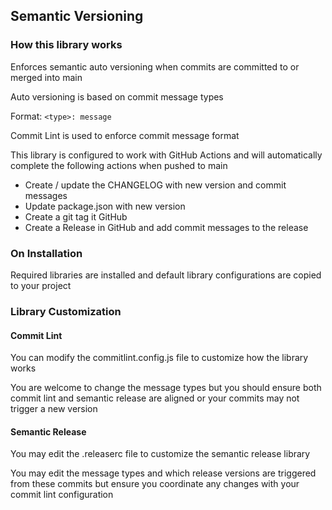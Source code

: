## Semantic Versioning
### How this library works
Enforces semantic auto versioning when commits are committed to or merged into main

Auto versioning is based on commit message types

Format: `````<type>: message`````

Commit Lint is used to enforce commit message format

This library is configured to work with GitHub Actions and will automatically complete the following actions when pushed to main
- Create / update the CHANGELOG with new version and commit messages
- Update package.json with new version
- Create a git tag it GitHub
- Create a Release in GitHub and add commit messages to the release


### On Installation
Required libraries are installed and default library configurations are copied to your project

### Library Customization
#### Commit Lint
You can modify the commitlint.config.js file to customize how the library works

You are welcome to change the message types but you should ensure both commit lint and semantic release are aligned or your commits may not trigger a new version

#### Semantic Release
You may edit the .releaserc file to customize the semantic release library

You may edit the message types and which release versions are triggered from these commits but ensure you coordinate any changes with your commit lint configuration